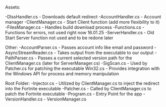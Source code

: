 Assets:

-DlssHandler.cs - Downloads default redirect
-AccountHandler.cs - Account manager
-ClientManager.cs - Start Client function (add more flexibility to it)
-FilesManager.cs - Handles build download process
-Functions.cs - Functions for errors, not used right now  16.01.25
-ServerHandler.cs - Old Start Server function not used and to be redone later

Other:
-AccountParser.cs -  Passes account info like email and password
-AsyncStreamReader.cs - Takes output from the executable to our output 
-PathParser.cs - Passes a current selected version path for the ClientManager.cs (later for ServerManager.cs)
-SigScan.cs - Used by Patcher.cs for patching the executable
Win32.cs - Provides integration with the Windows API for process and memory manipulation


Root Folder: 
-Injector.cs - Utilized by ClientManager.cs to inject the redirect into the Fortnite executable
-Patcher.cs - Called by ClientManager.cs to patch the Fortnite executable
-Program.cs - Entry Point for the app
-VersionHandler.cs - VersionManager.cs
